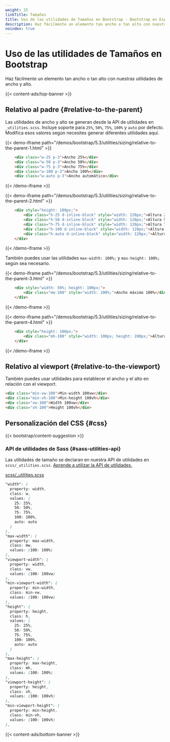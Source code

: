 ```yaml
---
weight: 15
linkTitle: Tamaños
title: Uso de las utilidades de Tamaños en Bootstrap · Bootstrap en Español v5.3
description: Haz fácilmente un elemento tan ancho o tan alto con nuestras utilidades de ancho y alto.
noindex: true
---
```


# Uso de las utilidades de Tamaños en Bootstrap

Haz fácilmente un elemento tan ancho o tan alto con nuestras utilidades de ancho y alto.

{{< content-ads/top-banner >}}

Relativo al padre {#relative-to-the-parent}
--------------------------------------------

Las utilidades de ancho y alto se generan desde la API de utilidades en `_utilities.scss`. Incluye soporte para `25%`, `50%`, `75%`, `100%` y `auto` por defecto. Modifica esos valores según necesites generar diferentes utilidades aquí.

{{< demo-iframe path="/demos/bootstrap/5.3/utilities/sizing/relative-to-the-parent-1.html" >}}
```html {filename="HTML"}
    <div class="w-25 p-3">Ancho 25%</div>
    <div class="w-50 p-3">Ancho 50%</div>
    <div class="w-75 p-3">Ancho 75%</div>
    <div class="w-100 p-3">Ancho 100%</div>
    <div class="w-auto p-3">Ancho automático</div>
```
{{< /demo-iframe >}}

{{< demo-iframe path="/demos/bootstrap/5.3/utilities/sizing/relative-to-the-parent-2.html" >}}
```html {filename="HTML"}
    <div style="height: 100px;">
        <div class="h-25 d-inline-block" style="width: 120px;">Altura 25%</div>
        <div class="h-50 d-inline-block" style="width: 120px;">Altura 50%</div>
        <div class="h-75 d-inline-block" style="width: 120px;">Altura 75%</div>
        <div class="h-100 d-inline-block" style="width: 120px;">Altura 100%</div>
        <div class="h-auto d-inline-block" style="width: 120px;">Altura automática</div>
    </div>
```
{{< /demo-iframe >}}

También puedes usar las utilidades `max-width: 100%;` y `max-height: 100%;` según sea necesario.

{{< demo-iframe path="/demos/bootstrap/5.3/utilities/sizing/relative-to-the-parent-3.html" >}}
```html {filename="HTML"}
    <div style="width: 50%; height: 100px;">
        <div class="mw-100" style="width: 200%;">Ancho máximo 100%</div>
    </div>
```
{{< /demo-iframe >}}

{{< demo-iframe path="/demos/bootstrap/5.3/utilities/sizing/relative-to-the-parent-4.html" >}}
```html {filename="HTML"}
    <div style="height: 100px;">
        <div class="mh-100" style="width: 100px; height: 200px;">Altura máxima 100%</div>
    </div>
```
{{< /demo-iframe >}}

Relativo al viewport {#relative-to-the-viewport}
-------------------------------------------------

También puedes usar utilidades para establecer el ancho y el alto en relación con el viewport.

```html {filename="HTML"}
<div class="min-vw-100">Min-width 100vw</div>
<div class="min-vh-100">Min-height 100vh</div>
<div class="vw-100">Width 100vw</div>
<div class="vh-100">Height 100vh</div>
```

Personalización del CSS {#css}
-----------

{{< bootstrap/content-suggestion >}}

### API de utilidades de Sass {#sass-utilities-api}

Las utilidades de tamaño se declaran en nuestra API de utilidades en `scss/_utilities.scss`. [Aprende a utilizar la API de utilidades.](/bootstrap/5.3/utilities/api/#using-the-api)

[scss/_utilities.scss](https://github.com/twbs/bootstrap/blob/v5.3.2/scss/_utilities.scss)

```scss {filename="scss/_utilities.scss"}
"width": (
  property: width,
  class: w,
  values: (
    25: 25%,
    50: 50%,
    75: 75%,
    100: 100%,
    auto: auto
  )
),
"max-width": (
  property: max-width,
  class: mw,
  values: (100: 100%)
),
"viewport-width": (
  property: width,
  class: vw,
  values: (100: 100vw)
),
"min-viewport-width": (
  property: min-width,
  class: min-vw,
  values: (100: 100vw)
),
"height": (
  property: height,
  class: h,
  values: (
    25: 25%,
    50: 50%,
    75: 75%,
    100: 100%,
    auto: auto
  )
),
"max-height": (
  property: max-height,
  class: mh,
  values: (100: 100%)
),
"viewport-height": (
  property: height,
  class: vh,
  values: (100: 100vh)
),
"min-viewport-height": (
  property: min-height,
  class: min-vh,
  values: (100: 100vh)
),
```

{{< content-ads/bottom-banner >}}